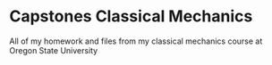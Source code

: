 # Capstones Classical Mechanics
All of my homework and files from my classical mechanics course at Oregon State University

